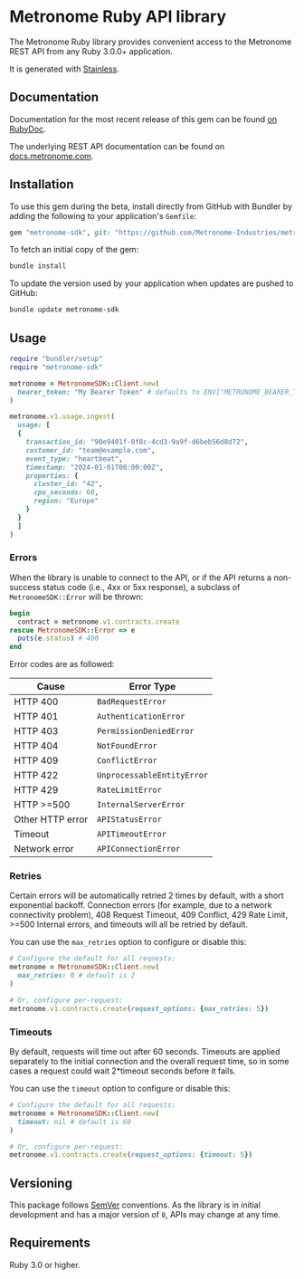 # Metronome Ruby API library

The Metronome Ruby library provides convenient access to the Metronome REST API from any Ruby 3.0.0+
application.

It is generated with [Stainless](https://www.stainlessapi.com/).

## Documentation

Documentation for the most recent release of this gem can be found [on RubyDoc](https://gemdocs.org/gems/metronome-sdk/latest).

The underlying REST API documentation can be found on [docs.metronome.com](https://docs.metronome.com).

## Installation

To use this gem during the beta, install directly from GitHub with Bundler by
adding the following to your application's `Gemfile`:

```ruby
gem "metronome-sdk", git: "https://github.com/Metronome-Industries/metronome-ruby", branch: "main"
```

To fetch an initial copy of the gem:

```sh
bundle install
```

To update the version used by your application when updates are pushed to
GitHub:

```sh
bundle update metronome-sdk
```

## Usage

```ruby
require "bundler/setup"
require "metronome-sdk"

metronome = MetronomeSDK::Client.new(
  bearer_token: "My Bearer Token" # defaults to ENV["METRONOME_BEARER_TOKEN"]
)

metronome.v1.usage.ingest(
  usage: [
  {
    transaction_id: "90e9401f-0f8c-4cd3-9a9f-d6beb56d8d72",
    customer_id: "team@example.com",
    event_type: "heartbeat",
    timestamp: "2024-01-01T00:00:00Z",
    properties: {
      cluster_id: "42",
      cpu_seconds: 60,
      region: "Europe"
    }
  }
  ]
)
```

### Errors

When the library is unable to connect to the API, or if the API returns a
non-success status code (i.e., 4xx or 5xx response), a subclass of
`MetronomeSDK::Error` will be thrown:

```ruby
begin
  contract = metronome.v1.contracts.create
rescue MetronomeSDK::Error => e
  puts(e.status) # 400
end
```

Error codes are as followed:

| Cause            | Error Type                 |
| ---------------- | -------------------------- |
| HTTP 400         | `BadRequestError`          |
| HTTP 401         | `AuthenticationError`      |
| HTTP 403         | `PermissionDeniedError`    |
| HTTP 404         | `NotFoundError`            |
| HTTP 409         | `ConflictError`            |
| HTTP 422         | `UnprocessableEntityError` |
| HTTP 429         | `RateLimitError`           |
| HTTP >=500       | `InternalServerError`      |
| Other HTTP error | `APIStatusError`           |
| Timeout          | `APITimeoutError`          |
| Network error    | `APIConnectionError`       |

### Retries

Certain errors will be automatically retried 2 times by default, with a short
exponential backoff. Connection errors (for example, due to a network
connectivity problem), 408 Request Timeout, 409 Conflict, 429 Rate Limit, >=500 Internal errors,
and timeouts will all be retried by default.

You can use the `max_retries` option to configure or disable this:

```ruby
# Configure the default for all requests:
metronome = MetronomeSDK::Client.new(
  max_retries: 0 # default is 2
)

# Or, configure per-request:
metronome.v1.contracts.create(request_options: {max_retries: 5})
```

### Timeouts

By default, requests will time out after 60 seconds.
Timeouts are applied separately to the initial connection and the overall request time,
so in some cases a request could wait 2\*timeout seconds before it fails.

You can use the `timeout` option to configure or disable this:

```ruby
# Configure the default for all requests:
metronome = MetronomeSDK::Client.new(
  timeout: nil # default is 60
)

# Or, configure per-request:
metronome.v1.contracts.create(request_options: {timeout: 5})
```

## Versioning

This package follows [SemVer](https://semver.org/spec/v2.0.0.html) conventions. As the
library is in initial development and has a major version of `0`, APIs may change
at any time.

## Requirements

Ruby 3.0 or higher.

